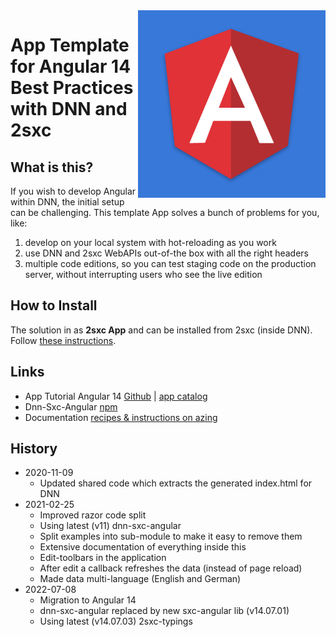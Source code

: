 <img src="app-icon.png" width="300px" align="right">

# App Template for Angular 14 Best Practices with DNN and 2sxc

## What is this?

If you wish to develop Angular within DNN, the initial setup can be challenging. This template App solves a bunch of problems for you, like:

1. develop on your local system with hot-reloading as you work
1. use DNN and 2sxc WebAPIs out-of-the box with all the right headers
1. multiple code editions, so you can test staging code on the production server, without interrupting users who see the live edition

## How to Install

The solution in as **2sxc App** and can be installed from 2sxc (inside DNN). Follow [these instructions](https://azing.org/2sxc/r/oCmPBI3p).

## Links

* App Tutorial Angular 14 [Github](https://github.com/2sic/app-template-angular) | [app catalog](https://2sxc.org/en/apps/app/tutorial-and-template-app-for-angular-11)
* Dnn-Sxc-Angular [npm](https://www.npmjs.com/package/@2sic.com/dnn-sxc-angular)
* Documentation [recipes & instructions on azing](https://azing.org/2sxc/l/VPE4Usua/angular-apps-development)

## History

* 2020-11-09
  * Updated shared code which extracts the generated index.html for DNN
* 2021-02-25 
  * Improved razor code split
  * Using latest (v11) dnn-sxc-angular
  * Split examples into sub-module to make it easy to remove them
  * Extensive documentation of everything inside this
  * Edit-toolbars in the application
  * After edit a callback refreshes the data (instead of page reload)
  * Made data multi-language (English and German)
* 2022-07-08
  * Migration to Angular 14
  * dnn-sxc-angular replaced by new sxc-angular lib (v14.07.01)
  * Using latest (v14.07.03) 2sxc-typings
